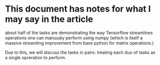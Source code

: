 # This document has notes for what I may say in the article

about half of the tasks are demonstrating the way Tensorflow streamlines operations one can manuualy perform using numpy (which is itself a massive streamling improvement from base python for matrix operations.)

Due to this, we will discuss the tasks in pairs: treating each duo of tasks as a single opreration to perform.